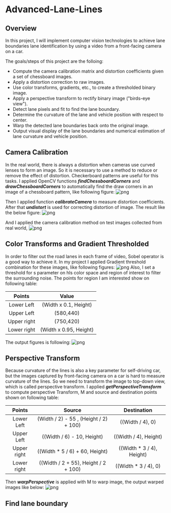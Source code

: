 # Advanced-Lane-Lines


## Overview
In this project, I will implement computer vision technologies to achieve lane boundaries lane identification
by using a video from a front-facing camera on a car. 

The goals/steps of this project are the folloing:
  * Compute the camera calibration matrix and distortion coefficients given a set of chessboard images.
  * Apply a distortion correction to raw images.
  * Use color transforms, gradients, etc., to create a thresholded binary image.
  * Apply a perspective transform to rectify binary image ("birds-eye view").
  * Detect lane pixels and fit to find the lane boundary.
  * Determine the curvature of the lane and vehicle position with respect to center.
  * Warp the detected lane boundaries back onto the original image.
  * Output visual display of the lane boundaries and numerical estimation of lane curvature and vehicle position.


## Camera Calibration
In the real world, there is always a distortion when cameras use curved lenses to form an image. So it is necessary to 
use a method to reduce or remove the effect of distortion. Checkerboard patterns are useful for this tasks. I applied 
OpenCV functions **_findChessboardCorners_** and **_drawChessboardCorners_** to automatically find the draw corners in an image of
a chessboard pattern, like following figure:
![png](Figures/chessboard.png)

Then I applied function **_calibrateCamera_** to measure distortion coefficients. After that **_undistort_** is used for
correcting distortion of image. The result like the below figure:
![png](Figures/chessboard_undist.png)

And I applied the camera calibration method on test images collected from real world,
![png](Figures/test_images_undist.png)

## Color Transforms and Gradient Thresholded
In order to filter out the road lanes in each frame of video, Sobel operator is a good way to achieve it. In my project I applied Gradient threshold combination for these images, like following figures:
![png](Figures/test_images_Gradient_Thresholded.png)
Also, I set a threshold for s parameter on hls color space and region of interest to filter the surrounding noise.
The points for region I am interested show on following table:


| Points                         |     Value                       |
|:---------------------:|:---------------------------------------------:|
| Lower Left                 | (Width x 0.1, Height)                                     |
| Upper Left              | (580,440) |
| Upper right         | (750,420)   |
| Lower right     | (Width x 0.95, Height)  |

The output figures is following:
![png](Figures/roi_image.png)

## Perspective Transform
Because curvature of the lines is also a key parameter for self-driving car, but the images captured by front-facing camera on a car is hard to measure curvature of the lines. So we need to transform the image to top-down view, which is called perspective transform. 
I applied **_getPerspectiveTransform_** to compute perspective Transform, M and source and destination points shown on following table:



| Points                         |     Source                       |   Destination            |
|:---------------------:|:---------------------------------------------:|:---------------------------------------------:|
| Lower Left                 | (Width / 2) - 55 , (Height / 2) + 100)    |  ((Width / 4), 0)  |
| Upper Left              | ((Width / 6) - 10, Height) |        ((Width / 4), Height)|
| Upper right         | ((Width * 5 / 6) + 60, Height)   |    ((Width * 3 / 4), Height)   |
| Lower right     | ((Width / 2 + 55), Height / 2 + 100)  |   ((Width * 3 / 4), 0)     |

Then **_warpPerspective_** is applied with M to warp image, the output warped images like below:
![png](Figures/warped_images.png)

## Find lane boundary 
